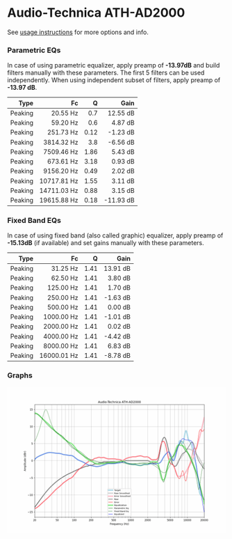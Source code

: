 # Audio-Technica ATH-AD2000
See [usage instructions](https://github.com/jaakkopasanen/AutoEq#usage) for more options and info.

### Parametric EQs
In case of using parametric equalizer, apply preamp of **-13.97dB** and build filters manually
with these parameters. The first 5 filters can be used independently.
When using independent subset of filters, apply preamp of **-13.97 dB**.

| Type    | Fc          |    Q | Gain      |
|--------:|------------:|-----:|----------:|
| Peaking | 20.55 Hz    | 0.7  | 12.55 dB  |
| Peaking | 59.20 Hz    | 0.6  | 4.87 dB   |
| Peaking | 251.73 Hz   | 0.12 | -1.23 dB  |
| Peaking | 3814.32 Hz  | 3.8  | -6.56 dB  |
| Peaking | 7509.46 Hz  | 1.86 | 5.43 dB   |
| Peaking | 673.61 Hz   | 3.18 | 0.93 dB   |
| Peaking | 9156.20 Hz  | 0.49 | 2.02 dB   |
| Peaking | 10717.81 Hz | 1.55 | 3.11 dB   |
| Peaking | 14711.03 Hz | 0.88 | 3.15 dB   |
| Peaking | 19615.88 Hz | 0.18 | -11.93 dB |

### Fixed Band EQs
In case of using fixed band (also called graphic) equalizer, apply preamp of **-15.13dB**
(if available) and set gains manually with these parameters.

| Type    | Fc          |    Q | Gain     |
|--------:|------------:|-----:|---------:|
| Peaking | 31.25 Hz    | 1.41 | 13.91 dB |
| Peaking | 62.50 Hz    | 1.41 | 3.80 dB  |
| Peaking | 125.00 Hz   | 1.41 | 1.70 dB  |
| Peaking | 250.00 Hz   | 1.41 | -1.63 dB |
| Peaking | 500.00 Hz   | 1.41 | 0.00 dB  |
| Peaking | 1000.00 Hz  | 1.41 | -1.01 dB |
| Peaking | 2000.00 Hz  | 1.41 | 0.02 dB  |
| Peaking | 4000.00 Hz  | 1.41 | -4.42 dB |
| Peaking | 8000.00 Hz  | 1.41 | 6.83 dB  |
| Peaking | 16000.01 Hz | 1.41 | -8.78 dB |

### Graphs
![](./Audio-Technica%20ATH-AD2000.png)